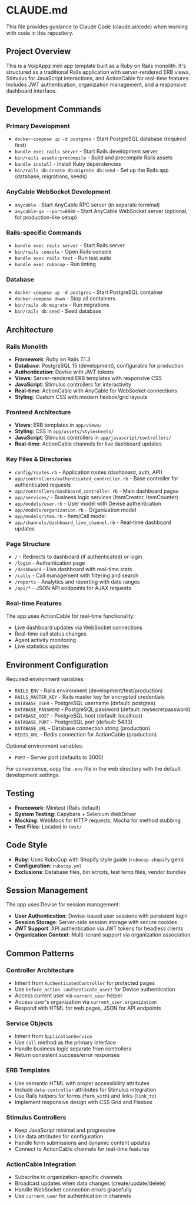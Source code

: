# CLAUDE.md

This file provides guidance to Claude Code (claude.ai/code) when working with code in this repository.

## Project Overview

This is a VoipAppz mini app template built as a Ruby on Rails monolith. It's structured as a traditional Rails application with server-rendered ERB views, Stimulus for JavaScript interactions, and ActionCable for real-time features. Includes JWT authentication, organization management, and a responsive dashboard interface.

## Development Commands

### Primary Development
- `docker-compose up -d postgres` - Start PostgreSQL database (required first)
- `bundle exec rails server` - Start Rails development server
- `bin/rails assets:precompile` - Build and precompile Rails assets
- `bundle install` - Install Ruby dependencies
- `bin/rails db:create db:migrate db:seed` - Set up the Rails app (database, migrations, seeds)

### AnyCable WebSocket Development
- `anycable` - Start AnyCable RPC server (in separate terminal)
- `anycable-go --port=8080` - Start AnyCable WebSocket server (optional, for production-like setup)

### Rails-specific Commands
- `bundle exec rails server` - Start Rails server
- `bin/rails console` - Open Rails console
- `bundle exec rails test` - Run test suite
- `bundle exec rubocop` - Run linting

### Database
- `docker-compose up -d postgres` - Start PostgreSQL container
- `docker-compose down` - Stop all containers
- `bin/rails db:migrate` - Run migrations
- `bin/rails db:seed` - Seed database

## Architecture

### Rails Monolith
- **Framework**: Ruby on Rails 7.1.3
- **Database**: PostgreSQL 15 (development), configurable for production
- **Authentication**: Devise with JWT tokens
- **Views**: Server-rendered ERB templates with responsive CSS
- **JavaScript**: Stimulus controllers for interactivity
- **Real-time**: ActionCable with AnyCable for WebSocket connections
- **Styling**: Custom CSS with modern flexbox/grid layouts

### Frontend Architecture
- **Views**: ERB templates in `app/views/`
- **Styling**: CSS in `app/assets/stylesheets/`
- **JavaScript**: Stimulus controllers in `app/javascript/controllers/`
- **Real-time**: ActionCable channels for live dashboard updates

### Key Files & Directories
- `config/routes.rb` - Application routes (dashboard, auth, API)
- `app/controllers/authenticated_controller.rb` - Base controller for authenticated requests
- `app/controllers/dashboard_controller.rb` - Main dashboard pages
- `app/services/` - Business logic services (ItemCreator, ItemCounter)
- `app/models/user.rb` - User model with Devise authentication
- `app/models/organization.rb` - Organization model
- `app/models/item.rb` - Item/Call model
- `app/channels/dashboard_live_channel.rb` - Real-time dashboard updates

### Page Structure
- `/` - Redirects to dashboard (if authenticated) or login
- `/login` - Authentication page
- `/dashboard` - Live dashboard with real-time stats
- `/calls` - Call management with filtering and search
- `/reports` - Analytics and reporting with date ranges
- `/api/*` - JSON API endpoints for AJAX requests

### Real-time Features
The app uses ActionCable for real-time functionality:
- Live dashboard updates via WebSocket connections
- Real-time call status changes
- Agent activity monitoring
- Live statistics updates

## Environment Configuration

Required environment variables:
- `RAILS_ENV` - Rails environment (development/test/production)
- `RAILS_MASTER_KEY` - Rails master key for encrypted credentials
- `DATABASE_USER` - PostgreSQL username (default: postgres)
- `DATABASE_PASSWORD` - PostgreSQL password (default: mysecretpassword)
- `DATABASE_HOST` - PostgreSQL host (default: localhost)
- `DATABASE_PORT` - PostgreSQL port (default: 5433)
- `DATABASE_URL` - Database connection string (production)
- `REDIS_URL` - Redis connection for ActionCable (production)

Optional environment variables:
- `PORT` - Server port (defaults to 3000)

For convenience, copy the `.env` file in the web directory with the default development settings.

## Testing

- **Framework**: Minitest (Rails default)
- **System Testing**: Capybara + Selenium WebDriver
- **Mocking**: WebMock for HTTP requests, Mocha for method stubbing
- **Test Files**: Located in `test/`

## Code Style

- **Ruby**: Uses RuboCop with Shopify style guide (`rubocop-shopify` gem)
- **Configuration**: `rubocop.yml`
- **Exclusions**: Database files, bin scripts, test temp files, vendor bundles

## Session Management

The app uses Devise for session management:
- **User Authentication**: Devise-based user sessions with persistent login
- **Session Storage**: Server-side session storage with secure cookies
- **JWT Support**: API authentication via JWT tokens for headless clients
- **Organization Context**: Multi-tenant support via organization association

## Common Patterns

### Controller Architecture
- Inherit from `AuthenticatedController` for protected pages
- Use `before_action :authenticate_user!` for Devise authentication
- Access current user via `current_user` helper
- Access user's organization via `current_user.organization`
- Respond with HTML for web pages, JSON for API endpoints

### Service Objects
- Inherit from `ApplicationService`
- Use `call` method as the primary interface
- Handle business logic separate from controllers
- Return consistent success/error responses

### ERB Templates
- Use semantic HTML with proper accessibility attributes
- Include `data-controller` attributes for Stimulus integration
- Use Rails helpers for forms (`form_with`) and links (`link_to`)
- Implement responsive design with CSS Grid and Flexbox

### Stimulus Controllers
- Keep JavaScript minimal and progressive
- Use data attributes for configuration
- Handle form submissions and dynamic content updates
- Connect to ActionCable channels for real-time features

### ActionCable Integration
- Subscribe to organization-specific channels
- Broadcast updates when data changes (create/update/delete)
- Handle WebSocket connection errors gracefully
- Use `current_user` for authentication in channels